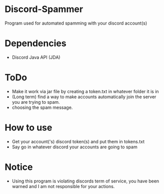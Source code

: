 # Discord-Spammer
Program used for automated spamming with your discord account(s)

# Dependencies

- Discord Java API (JDA)

# ToDo

- Make it work via jar file by creating a token.txt in whatever folder it is in
- (Long term) find a way to make accounts automatically join the server you are trying to spam.
- choosing the spam message.

# How to use

- Get your account('s) discord token(s) and put them in tokens.txt
- Say go in whatever discord your accounts are going to spam

# Notice

- Using this program is violating discords term of service, you have been warned and I am not responsible for your actions.
